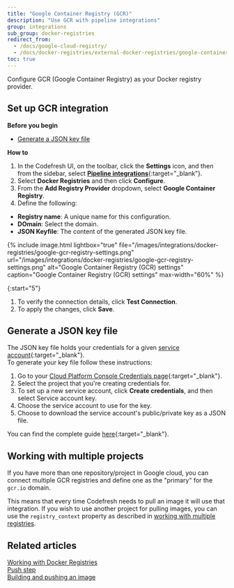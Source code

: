 ```yaml
---
title: "Google Container Registry (GCR)"
description: "Use GCR with pipeline integrations"
group: integrations
sub_group: docker-registries
redirect_from:
  - /docs/google-cloud-registry/
  - /docs/docker-registries/external-docker-registries/google-container-registry/
toc: true
---
```

Configure GCR (Google Container Registry) as your Docker registry provider.  

## Set up GCR integration

**Before you begin**  
* [Generate a JSON key file](#generate-a-json-key-file)

**How to**  

1. In the Codefresh UI, on the toolbar, click the **Settings** icon, and then from the sidebar, select [**Pipeline integrations**](https://g.codefresh.io/account-admin/account-conf/integration){:target="\_blank"}. 
1. Select **Docker Registries** and then click **Configure**.
1. From the **Add Registry Provider** dropdown, select **Google Container Registry**.
1. Define the following:  
  * **Registry name**: A unique name for this configuration.
  * **DOmain**: Select the domain.
  * **JSON Keyfile**: The content of the generated JSON key file. 


{% include image.html 
	lightbox="true" 
	file="/images/integrations/docker-registries/google-gcr-registry-settings.png" 
	url="/images/integrations/docker-registries/google-gcr-registry-settings.png" 
	alt="Google Container Registry (GCR) settings" 
  caption="Google Container Registry (GCR) settings" 
	max-width="60%" %}

{:start="5"}
1. To verify the connection details, click **Test Connection**.
1. To apply the changes, click **Save**.


## Generate a JSON key file
The JSON key file holds your credentials for a given [service account](https://cloud.google.com/compute/docs/access/service-accounts){:target="\_blank"}.  
To generate your key file follow these instructions:

1. Go to your [Cloud Platform Console Credentials page](https://console.cloud.google.com/apis/credentials){:target="\_blank"}.
1. Select the project that you're creating credentials for.
1. To set up a new service account, click **Create credentials**, and then select Service account key.
1. Choose the service account to use for the key.
1. Choose to download the service account's public/private key as a JSON file.

You can find the complete guide [here](https://support.google.com/cloud/answer/6158849#serviceaccounts){:target="\_blank"}.

## Working with multiple projects

If you have more than one repository/project in Google cloud, you can connect multiple GCR registries and define one as the "primary" for the `gcr.io` domain.

This means that every time Codefresh needs to pull an image it will use that integration. If you wish to use another project for pulling images,
you can use the `registry_context` property as described in [working with multiple registries]({{site.baseurl}}/docs/ci-cd-guides/working-with-docker-registries/#working-with-multiple-registries-with-the-same-domain).


## Related articles
[Working with Docker Registries]({{site.baseurl}}/docs/ci-cd-guides/working-with-docker-registries/)  
[Push step]({{site.baseurl}}/docs/pipelines/steps/push/)  
[Building and pushing an image]({{site.baseurl}}/docs/yaml-examples/examples/build-and-push-an-image/)  